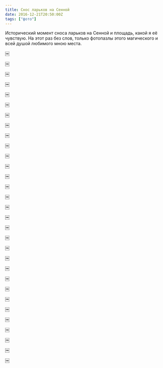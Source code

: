 ```yaml
---
title: Снос ларьков на Сенной
date: 2016-12-21T20:50:00Z
tags: ["фото"]
---
```


Исторический момент сноса ларьков на Сенной и площадь, какой я её чувствую. На этот раз без слов, только фотопазлы этого магического и всей душой любимого мною места.

￼

￼

￼

￼

￼

￼

￼

￼

￼

￼

￼

￼

￼

￼

￼

￼

￼

￼

￼

￼

￼

￼

￼

￼

￼

￼

￼

￼

￼

￼

￼



